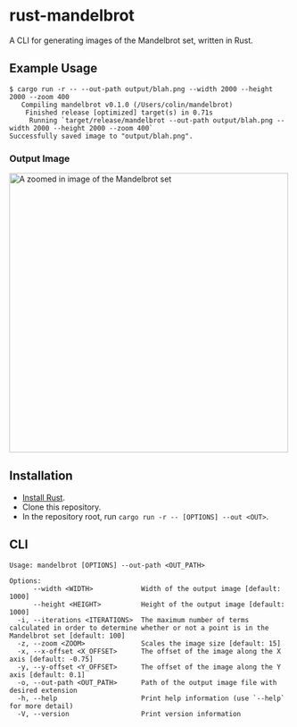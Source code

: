 # rust-mandelbrot
A CLI for generating images of the Mandelbrot set, written in Rust.

## Example Usage
```
$ cargo run -r -- --out-path output/blah.png --width 2000 --height 2000 --zoom 400
   Compiling mandelbrot v0.1.0 (/Users/colin/mandelbrot)
    Finished release [optimized] target(s) in 0.71s
     Running `target/release/mandelbrot --out-path output/blah.png --width 2000 --height 2000 --zoom 400`
Successfully saved image to "output/blah.png".
```

### Output Image
<img src="https://user-images.githubusercontent.com/18294604/195937353-ad519e54-8e20-471f-9fa4-0350569960e0.png" alt="A zoomed in image of the Mandelbrot set" style="width: 500px; height: 500px">


## Installation
* [Install Rust](https://www.rust-lang.org/tools/install).
* Clone this repository.
* In the repository root, run `cargo run -r -- [OPTIONS] --out <OUT>`.

## CLI
```
Usage: mandelbrot [OPTIONS] --out-path <OUT_PATH>

Options:
      --width <WIDTH>            Width of the output image [default: 1000]
      --height <HEIGHT>          Height of the output image [default: 1000]
  -i, --iterations <ITERATIONS>  The maximum number of terms calculated in order to determine whether or not a point is in the Mandelbrot set [default: 100]
  -z, --zoom <ZOOM>              Scales the image size [default: 15]
  -x, --x-offset <X_OFFSET>      The offset of the image along the X axis [default: -0.75]
  -y, --y-offset <Y_OFFSET>      The offset of the image along the Y axis [default: 0.1]
  -o, --out-path <OUT_PATH>      Path of the output image file with desired extension
  -h, --help                     Print help information (use `--help` for more detail)
  -V, --version                  Print version information
```
